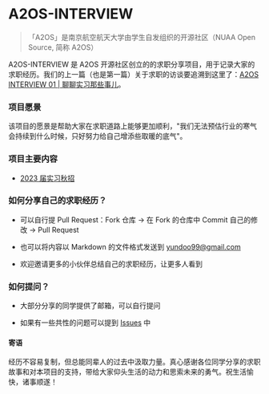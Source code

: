 # A2OS-INTERVIEW

> 「A2OS」是南京航空航天大学由学生自发组织的开源社区（NUAA Open Source, 简称 A2OS）

A2OS-INTERVIEW 是 A2OS 开源社区创立的的求职分享项目，用于记录大家的求职经历。我们的上一篇（也是第一篇）关于求职的访谈要追溯到这里了：[A2OS INTERVIEW 01 | 聊聊实习那些事儿](https://zhuanlan.zhihu.com/p/61226912)。

### 项目愿景

该项目的愿景是帮助大家在求职道路上能够更加顺利，"我们无法预估行业的寒气会持续到什么时候，只好努力给自己增添些取暖的底气"。

### 项目主要内容

- [2023 届实习秋招](https://github.com/NUAA-Open-Source/A2OS-INTERVIEW/tree/main/2023%20%E5%B1%8A%E5%AE%9E%E4%B9%A0%E7%A7%8B%E6%8B%9B)

### 如何分享自己的求职经历？

- 可以自行提 Pull Request：Fork 仓库 -> 在 Fork 的仓库中 Commit 自己的修改 -> Pull Request
- 也可以将内容以 Markdown 的文件格式发送到 [yundoo99@gmail.com](mailto:yundoo99@gmail.com)

- 欢迎邀请更多的小伙伴总结自己的求职经历，让更多人看到

### 如何提问？

- 大部分分享的同学提供了邮箱，可以自行提问

- 如果有一些共性的问题可以提到 [Issues](https://github.com/NUAA-Open-Source/A2OS-INTERVIEW/issues) 中

#### 寄语

经历不容易复制，但总能同辈人的过去中汲取力量。真心感谢各位同学分享的求职故事和对本项目的支持，带给大家仰头生活的动力和思索未来的勇气。祝生活愉快，诸事顺遂！
